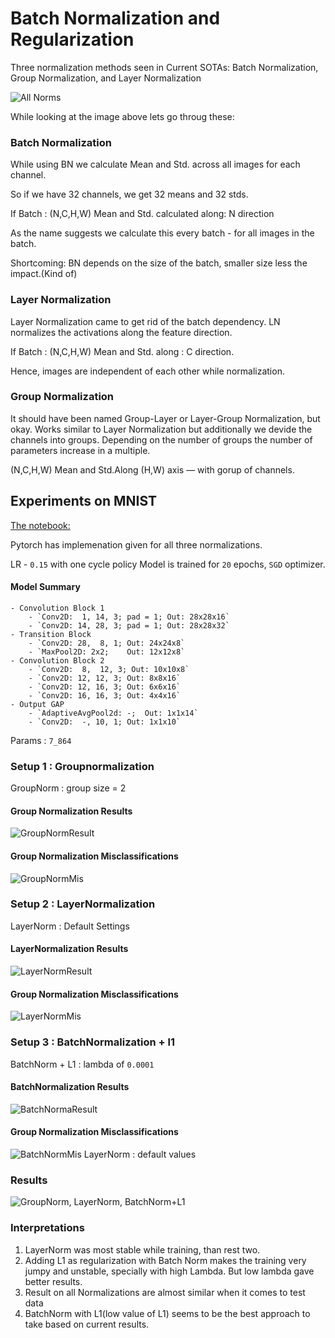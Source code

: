 # Batch Normalization and Regularization

Three normalization methods seen in Current SOTAs: Batch Normalization, Group Normalization, and Layer Normalization

![All Norms](imgs/0.%20AllNormalizations.JPG "All Norms")

While looking at the image above lets go throug these:

### Batch Normalization

While using BN we calculate Mean and Std. across all images for each channel.

So if we have 32 channels, we get 32 means and 32 stds.

If Batch : (N,C,H,W)
Mean and Std. calculated along: N direction

As the name suggests we calculate this every batch - for all images in the batch. 

Shortcoming: BN depends on the size of the batch, smaller size less the impact.(Kind of)


### Layer Normalization

Layer Normalization came to get rid of the batch dependency. LN normalizes the activations along the feature direction.

If Batch : (N,C,H,W)
Mean and Std. along : C direction.

Hence, images are independent of each other while normalization.


### Group Normalization

It should have been named Group-Layer or Layer-Group Normalization, but okay.
Works similar to Layer Normalization but additionally we devide the channels into groups. Depending on the number of groups the number of parameters increase in a multiple.

(N,C,H,W)
Mean and Std.Along (H,W) axis — with gorup of channels.


## Experiments on MNIST
 
[The notebook:](https://github.com/bhuvnk/EVA6/blob/main/Session%206%20Batch%20Normalization%20and%20Regularization/Session_06_Normalization_Assignment_Submission.ipynb
 "Experiments")

Pytorch has implemenation given for all three normalizations.

LR - `0.15`  with one cycle policy
Model is trained for `20` epochs, `SGD` optimizer.


#### Model Summary

```
- Convolution Block 1
    - `Conv2D:  1, 14, 3; pad = 1; Out: 28x28x16`
    - `Conv2D: 14, 28, 3; pad = 1; Out: 28x28x32`
- Transition Block
    - `Conv2D: 28,  8, 1; Out: 24x24x8`
    - `MaxPool2D: 2x2;    Out: 12x12x8`
- Convolution Block 2
    - `Conv2D:  8,  12, 3; Out: 10x10x8`
    - `Conv2D: 12, 12, 3; Out: 8x8x16`
    - `Conv2D: 12, 16, 3; Out: 6x6x16`
    - `Conv2D: 16, 16, 3; Out: 4x4x16`
- Output GAP
    - `AdaptiveAvgPool2d: -;  Out: 1x1x14`
    - `Conv2D:  -, 10, 1; Out: 1x1x10`
```

Params : `7_864`

### Setup 1 : Groupnormalization
GroupNorm : group size = 2 

#### Group Normalization Results
![GroupNormResult](imgs/1.%20GroupNormalizationResult.png "GroupNormResult")

#### Group Normalization Misclassifications
![GroupNormMis](imgs/2.%20GroupNormalizationMis.png "GroupNormMis")


### Setup 2 : LayerNormalization
LayerNorm : Default Settings

#### LayerNormalization Results
![LayerNormResult](imgs/3.%20LayerNormalizationResult.png "LayerNormResult")

#### Group Normalization Misclassifications
![LayerNormMis](imgs/4.%20LayerNormalizationMis.png "LayerNormMis")


### Setup 3 : BatchNormalization + l1
BatchNorm + L1 : lambda of `0.0001`

#### BatchNormalization Results
![BatchNormaResult](imgs/5.%20BatchNormalizationResult.png "BatchNormaResult")

#### Group Normalization Misclassifications
![BatchNormMis](imgs/6.%20BatchNormalizationMis.png "BatchNormMis")
LayerNorm : default values



### Results

![GroupNorm, LayerNorm, BatchNorm+L1](imgs/7.%20CombinedResults.png "BatchNorm+L1, GroupNorm, LayerNorm")


### Interpretations

1. LayerNorm was most stable while training, than rest two.
2. Adding L1 as regularization with Batch Norm makes the training very jumpy and unstable, specially with high Lambda. But low lambda gave better results.
3. Result on all Normalizations are almost similar when it comes to test data
4. BatchNorm with L1(low value of L1) seems to be the best approach to take based on current results.
